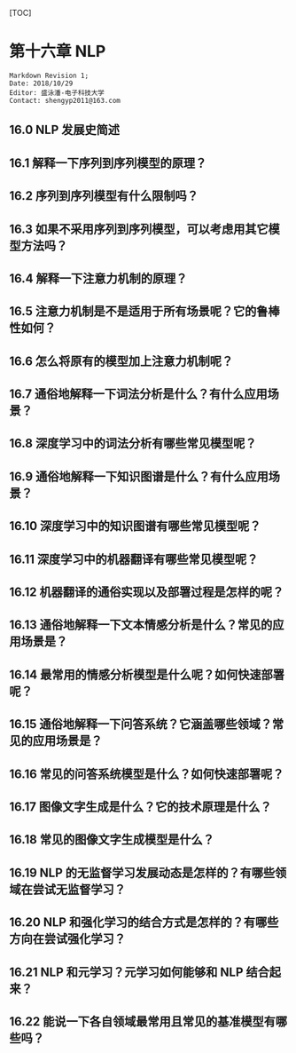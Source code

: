 [TOC]



# 第十六章 NLP

    Markdown Revision 1;
    Date: 2018/10/29
    Editor: 盛泳潘-电子科技大学
    Contact: shengyp2011@163.com

## 16.0 NLP 发展史简述

## 16.1 解释一下序列到序列模型的原理？

## 16.2 序列到序列模型有什么限制吗？

## 16.3 如果不采用序列到序列模型，可以考虑用其它模型方法吗？

## 16.4 解释一下注意力机制的原理？

## 16.5 注意力机制是不是适用于所有场景呢？它的鲁棒性如何？

## 16.6 怎么将原有的模型加上注意力机制呢？

## 16.7 通俗地解释一下词法分析是什么？有什么应用场景？

## 16.8 深度学习中的词法分析有哪些常见模型呢？

## 16.9 通俗地解释一下知识图谱是什么？有什么应用场景？

## 16.10 深度学习中的知识图谱有哪些常见模型呢？

## 16.11 深度学习中的机器翻译有哪些常见模型呢？

## 16.12 机器翻译的通俗实现以及部署过程是怎样的呢？

## 16.13 通俗地解释一下文本情感分析是什么？常见的应用场景是？

## 16.14 最常用的情感分析模型是什么呢？如何快速部署呢？

## 16.15 通俗地解释一下问答系统？它涵盖哪些领域？常见的应用场景是？

## 16.16 常见的问答系统模型是什么？如何快速部署呢？

## 16.17 图像文字生成是什么？它的技术原理是什么？

## 16.18 常见的图像文字生成模型是什么？

## 16.19 NLP 的无监督学习发展动态是怎样的？有哪些领域在尝试无监督学习？

## 16.20 NLP 和强化学习的结合方式是怎样的？有哪些方向在尝试强化学习？

## 16.21 NLP 和元学习？元学习如何能够和 NLP 结合起来？

## 16.22 能说一下各自领域最常用且常见的基准模型有哪些吗？